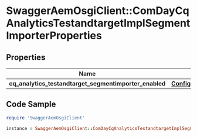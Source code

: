 # SwaggerAemOsgiClient::ComDayCqAnalyticsTestandtargetImplSegmentImporterProperties

## Properties

Name | Type | Description | Notes
------------ | ------------- | ------------- | -------------
**cq_analytics_testandtarget_segmentimporter_enabled** | [**ConfigNodePropertyBoolean**](ConfigNodePropertyBoolean.md) |  | [optional] 

## Code Sample

```ruby
require 'SwaggerAemOsgiClient'

instance = SwaggerAemOsgiClient::ComDayCqAnalyticsTestandtargetImplSegmentImporterProperties.new(cq_analytics_testandtarget_segmentimporter_enabled: null)
```


